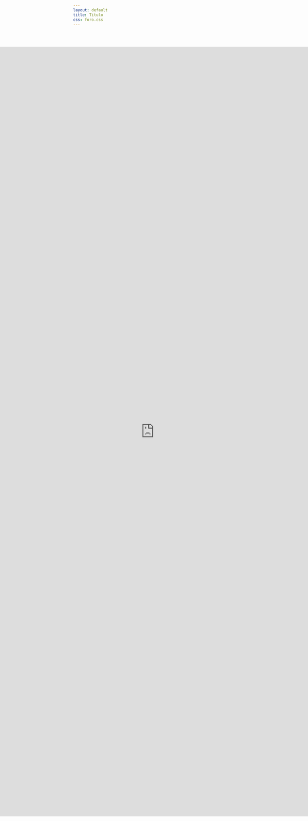 ```yaml
---
layout: default 
title: Titulo
css: foro.css
---
```


<iframe src="http://foro-pilasengine.com.ar" frameborder="0" style="height:60%;width:100%;position:absolute;top:200px;left:0px;right:0px;bottom:0px"></iframe>

